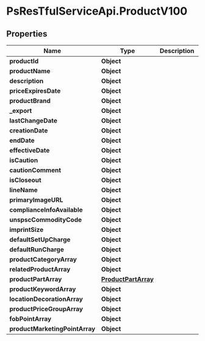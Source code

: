 # PsResTfulServiceApi.ProductV100

## Properties
Name | Type | Description | Notes
------------ | ------------- | ------------- | -------------
**productId** | **Object** |  | 
**productName** | **Object** |  | 
**description** | **Object** |  | [optional] 
**priceExpiresDate** | **Object** |  | [optional] 
**productBrand** | **Object** |  | [optional] 
**_export** | **Object** |  | [optional] 
**lastChangeDate** | **Object** |  | [optional] 
**creationDate** | **Object** |  | [optional] 
**endDate** | **Object** |  | [optional] 
**effectiveDate** | **Object** |  | [optional] 
**isCaution** | **Object** |  | [optional] 
**cautionComment** | **Object** |  | [optional] 
**isCloseout** | **Object** |  | [optional] 
**lineName** | **Object** |  | [optional] 
**primaryImageURL** | **Object** |  | [optional] 
**complianceInfoAvailable** | **Object** |  | [optional] 
**unspscCommodityCode** | **Object** |  | [optional] 
**imprintSize** | **Object** |  | [optional] 
**defaultSetUpCharge** | **Object** |  | [optional] 
**defaultRunCharge** | **Object** |  | [optional] 
**productCategoryArray** | **Object** |  | 
**relatedProductArray** | **Object** |  | 
**productPartArray** | [**ProductPartArray**](ProductPartArray.md) |  | 
**productKeywordArray** | **Object** |  | 
**locationDecorationArray** | **Object** |  | [optional] 
**productPriceGroupArray** | **Object** |  | [optional] 
**fobPointArray** | **Object** |  | [optional] 
**productMarketingPointArray** | **Object** |  | 
